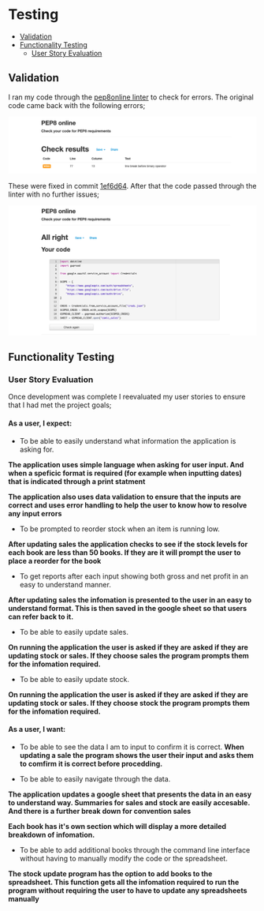 # **Testing** 

* [Validation](#Validation)
* [Functionality Testing](#functionality-testing)
    * [User Story Evaluation](#user-story-valuation)

## **Validation**
I ran my code through the [pep8online linter](http://pep8online.com/) to check for errors. The original code came back with the following errors;

![peponline fail](./assets/imgs/peponline-fail.png)

These were fixed in commit [1ef6d64](https://github.com/John-McPherson/Python-Essentials-Portfolio-Project/commit/1ef6d6481bbeb06daed090ac80b0ed134fbbc72d#diff-d6af0459a37d985953d7040c14f53feb3b9cc9e58b543aa3c2b80256d276c5e0). After that the code passed through the linter with no further issues;

![peponline pass](./assets/imgs/peponline-pass.png)

## **Functionality Testing**

### **User Story Evaluation**

Once development was complete I reevaluated my user stories to ensure that I had met the project goals; 

#### As a user, I expect:
* To be able to easily understand what information the application is asking for. 

**The application uses simple language when asking for user input. And when a speficic format is required (for example when inputting dates) that is indicated through a print statment**

**The application also uses data validation to ensure that the inputs are correct and uses error handling to help the user to know how to resolve any input errors**
* To be prompted to reorder stock when an item is running low.

**After updating sales the application checks to see if the stock levels for each book are less than 50 books. If they are it will prompt the user to place a reorder for the book**

* To get reports after each input showing both gross and net profit in an easy to understand manner. 

**After updating sales the infomation is presented to the user in an easy to understand format. This is then saved in the google sheet so that users can refer back to it.**

* To be able to easily update sales.

**On running the application the user is asked if they are asked if they are updating stock or sales. If they choose sales the program prompts them for the infomation required.**

* To be able to easily update stock. 

**On running the application the user is asked if they are asked if they are updating stock or sales. If they choose stock the program prompts them for the infomation required.**
 
#### As a user, I want:
* To be able to see the data I am to input to confirm it is correct.
**When updating a sale the program shows the user their input and asks them to comfirm it is correct before procedding.**

* To be able to easily navigate through the data.

**The application updates a google sheet that presents the data in an easy to understand way. Summaries for sales and stock are easily accesable. And there is a further break down for convention sales**

**Each book has it's own section which will display a more detailed breakdown of infomation.** 

* To be able to add additional books through the command line interface without having to manually modify the code or the spreadsheet.

**The stock update program has the option to add books to the spreadsheet. This function gets all the infomation required to run the program without requiring the user to have to update any spreadsheets manually** 




